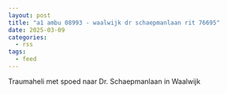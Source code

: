 ```yaml
---
layout: post
title: "a1 ambu 08993 - waalwijk dr schaepmanlaan rit 76695"
date: 2025-03-09
categories: 
  - rss
tags: 
  - feed
---
```


Traumaheli met spoed naar Dr. Schaepmanlaan in Waalwijk
